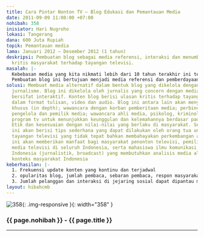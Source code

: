 ```yaml
---
title: Cara Pintar Nonton TV – Blog Edukasi dan Pemantauan Media
date: 2011-09-09 11:08:00 +07:00
nohibah: 358
inisiator: Hari Nugroho
lokasi: Tangerang
dana: 600 Juta Rupiah
topik: Pemantauan media
lama: Januari 2012 – Desember 2012 (1 tahun)
deskripsi: Pembuatan blog sebagai media referensi, interaksi dan menumbuhkan tradisi
  kritis masyarakat terhadap tayangan televisi.
masalah: |-
  Kebebasan media yang kita nikmati lebih dari 10 tahun terakhir ini telah memperkaya ragam tayangan untuk dinikmati masyarakat. Namun, ini juga membawa masalah baru. Masyarakat mulai gelisah dengan kualitas berita/tayangan televisi. Terutama terhadap berita yang justru mendorong tindak kekerasan. Masalah-masalah etis seperti pelanggaran privasi dan penyebarluasan rasa kebencian semakin marak di televisi. Kepemilikan media yang terpusat juga telah membawa implikasi penggiringan opini publik untuk kepentingan pemilik media. Kepentingan bisnis yang lebih kuat dari tujuan kontrol sosial, menempatkan pemberitaan sebagai bagian dari komoditas bisnis. Pada saat yang sama, masyarakat tidak memiliki banyak saluran untuk menyuarakan kritiknya.
  Pembuatan blog ini bertujuan menjadi media referensi dan pemberdayaan bagi masyarakat penonton televisi; forum dialog para ahli media/komunikasi yang suara kritisnya selama ini tidak mendapat tempat di media; pekerja media televisi yang menginginkan feedback dan input dari masyarakat untuk tayangan-tayangan mereka; serta referensi bagi pemerintah dan KPI untuk mendengar suara masyarakat dalam pengambilan keputusan.
solusi: Membuat media alternatif dalam bentuk blog yang dikelola dengan prinsip-prinsip
  jurnalisme. Blog ini dikelola oleh jurnalis yang concern dengan media literacy dan
  bersifat interaktif. Konten blog berisi ulasan kritis terhadap tayangan televisi
  dalam format tulisan, video dan audio. Blog ini antara lain akan menyajikan liputan
  khusus (in depth); wawancara dengan korban pemberitaan media; perbincangan dengan
  pengelola dan pemilik media; wawancara ahli media, psikolog, kriminolog; review
  program tv untuk menunjukkan keunggulan dan kelemahannya berdasar pada UU, Kode
  Etik dan kesesuaian dengan nilai-nilai yang berlaku di masyarakat. Selain itu, blog
  ini akan berisi tips sederhana yang dapat dilakukan oleh orang tua untuk melindungi
  tayangan televisi yang tidak tepat bahkan membahayakan perkembangan anak. Proyek
  ini akan memberikan manfaat bagi masyarakat penonton televisi, pemilik dan pengelola
  media televisi di seluruh Indonesia, serta mahasiswa ilmu komunikasi di seluruh
  Indonesia (jurnalistik, broadcast) yang membutuhkan analisis media alternatif sesuai
  konteks masyarakat Indonesia
keberhasilan: |-
  1. Frekuensi update konten yang kontinu dan terjadwal
  2. opularitas blog, jumlah pembaca, sebaran pembaca, respon masyarakat yang dapat dipantau melalui situs pemeringkat (www.alexa.com, Google Analytics)
  3. Jumlah pelanggan dan interaksi di jejaring sosial dapat dipantau melalui fasilitas FB Insights, pengikut Twitter)
layout: hibahcmb
---
```


![358](/static/img/hibahcmb/358.png){: .img-responsive }{: width="358" }

### {{ page.nohibah }} - {{ page.title }}

---
